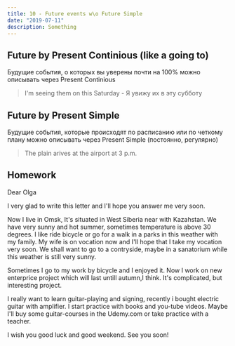 ```yaml
---
title: 10 - Future events w\o Future Simple
date: "2019-07-11"
description: Something 
---
```


## Future by Present Continious (like a going to)
Будущие события, о которых вы уверены почти на 100% можно описывать через Present Continious

> I'm seeing them on this Saturday - Я увижу их в эту субботу

## Future by Present Simple
Будущие события, которые происходят по расписанию или по четкому плану можно описывать через Present Simple (постоянно, регулярно)

> The plain arives at the airport at 3 p.m.

## Homework
Dear Olga

I very glad to write this letter and I'll hope you answer me very soon. 

Now I live in Omsk, It's situated in West Siberia near with Kazahstan. We have very sunny and hot summer, sometimes temperature is above 30 degrees. I like ride bicycle or go for a walk in a parks in this weather with my family.
My wife is on vocation now and I'll hope that I take my vocation very soon. We shall want to go to a contryside, maybe in a sanatorium while this weather is still very sunny. 

Sometimes I go to my work by bicycle and I enjoyed it. Now I work on new enterprice project which will last untill autumn,I think. It's complicated, but interesting project.

I really want to learn guitar-playing and signing, recently i bought electric guitar with amplifier. I start practice with books and you-tube videos. Maybe I'll buy some guitar-courses in the Udemy.com or take practice with a teacher.

I wish you good luck and good weekend. See you soon!

